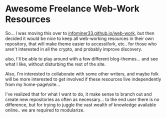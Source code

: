 # Awesome Freelance Web-Work Resources


So... I was moving this over to [infominer33.github.io/web-work](https://webwork.tools/), but then decided it would be nice to keep all web-working resources in their own repository, that will make theme easier to access\fork, etc.. for those who aren't interested in all the crypto, and probably improve discovery.

also, I'll be able to play around with a few different blog-themes... and see what I like, without disturbing the rest of the site.

Also, I'm interested to collaborate with some other writers, and maybe folk will be more interested to get involved if these resources live independently from my home-page\site...

I've realized that for what I want to do, it make sense to branch out and create new repositories as often as necessary... to the end user there is no difference, but for trying to juggle the vast wealth of knowledge available online.. we are required to modularize.
